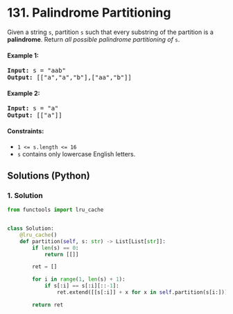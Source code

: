 # 131. Palindrome Partitioning
Given a string `s`, partition `s` such that every substring of the partition is a **palindrome**. Return *all possible palindrome partitioning of* `s`.

#### Example 1:
<pre>
<strong>Input:</strong> s = "aab"
<strong>Output:</strong> [["a","a","b"],["aa","b"]]
</pre>

#### Example 2:
<pre>
<strong>Input:</strong> s = "a"
<strong>Output:</strong> [["a"]]
</pre>

#### Constraints:
* `1 <= s.length <= 16`
* `s` contains only lowercase English letters.

## Solutions (Python)

### 1. Solution
```Python
from functools import lru_cache


class Solution:
    @lru_cache()
    def partition(self, s: str) -> List[List[str]]:
        if len(s) == 0:
            return [[]]

        ret = []

        for i in range(1, len(s) + 1):
            if s[:i] == s[:i][::-1]:
                ret.extend([[s[:i]] + x for x in self.partition(s[i:])])

        return ret
```
